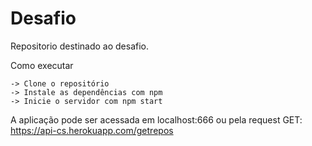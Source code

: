 # Desafio
Repositorio destinado ao desafio.

Como executar

    -> Clone o repositório
    -> Instale as dependências com npm
    -> Inicie o servidor com npm start

A aplicação pode ser acessada em localhost:666 ou pela request GET: https://api-cs.herokuapp.com/getrepos
